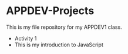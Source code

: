 # APPDEV-Projects
This is my file repository for my APPDEV1 class.

- Activity 1
- This is my introduction to JavaScript